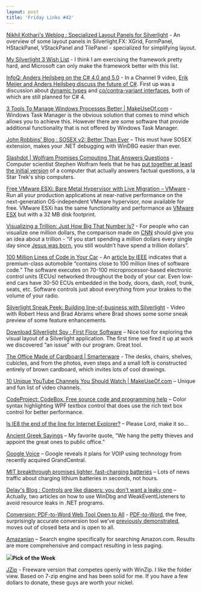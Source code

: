 ```yaml
---
layout: post
title: 'Friday Links #42'
---
```

[Nikhil Kothari's Weblog : Specialized Layout Panels for Silverlight](http://www.nikhilk.net/Silverlight-Layout-Panels-1.aspx) - An overview of some layout panels in Silverlight.FX: XGrid, FormPanel, HStackPanel, VStackPanel and TilePanel - specialized for simplifying layout.

[My Silverlight 3 Wish List](http://houseofbilz.com/archive/2009/03/06/my-silverlight-3-wish-list.aspx) - I think I am exercising the framework pretty hard, and Microsoft can only make the framework better with this list. 

[InfoQ: Anders Hejlsbeg on the C# 4.0 and 5.0](http://www.infoq.com/news/2009/03/CSharp-4-5) - In a Channel 9 video, [Erik Meijer and Anders Hejlsbeg discuss the future of C#](http://channel9.msdn.com/shows/Going+Deep/Expert-to-Expert-Anders-Hejlsberg-The-Future-of-C/). First up was a discussion about [dynamic types](http://www.infoq.com/news/2008/10/CSharp-Dynamic) and [co/contra-variant interfaces](http://www.infoq.com/news/2008/10/CSharp-Variance), both of which are still planned for C# 4.

[3 Tools To Manage Windows Processes Better | MakeUseOf.com](http://www.makeuseof.com/tag/3-tools-to-manage-processes-better-windows/) - Windows Task Manager is the obvious solution that comes to mind which allows you to achieve this. However there are some software that provide additional functionality that is not offered by Windows Task Manager.

[John Robbins' Blog : SOSEX v2: Better Than Ever](http://www.wintellect.com/CS/blogs/jrobbins/archive/2009/03/08/sosex-v2-better-than-ever.aspx) – This must have SOSEX extension, makes your .NET debugging with WinDBG easier than ever.

[Slashdot | Wolfram Promises Computing That Answers Questions](http://science.slashdot.org/article.pl?sid=09/03/08/2155216&from=rss) - Computer scientist Stephen Wolfram feels that he has [put together at least the initial version](http://www.gizmosforgeeks.com/2009/03/08/wolfram-alpha-promises-computing-that-answers-questions/) of a computer that actually answers factual questions, a la Star Trek's ship computers.

[Free VMware ESXi: Bare Metal Hypervisor with Live Migration – VMware](http://www.vmware.com/products/esxi/) - Run all your production applications at near-native performance on the next-generation OS-independent VMware hypervisor, now available for free. VMware ESXi has the same functionality and performance as [VMware ESX](http://www.vmware.com/products/vi/esx/) but with a 32 MB disk footprint.

[Visualizing a Trillion: Just How Big That Number Is?](http://www.labnol.org/internet/visualize-numbers-how-big-is-trillion-dollars/7814/) - For people who can visualize one million dollars, the comparison made on [CNN](http://edition.cnn.com/video/data/2.0/video/business/2009/02/04/am.romans.trillion.cnn.html) should give you an idea about a trillion - “if you start spending a million dollars every single day since [Jesus was born](http://www.biblequestions.org/Archives/BQAR373.htm), you still wouldn’t have spend a trillion dollars”.

[100 Million Lines of Code in Your Car](http://www.devtopics.com/100-million-lines-of-code-in-your-car/) - An [article by IEEE](http://spectrum.ieee.org/feb09/7649) indicates that a premium-class automobile “contains close to 100 million lines of software code.” The software executes on 70-100 microprocessor-based electronic control units (ECUs) networked throughout the body of your car. Even low-end cars have 30-50 ECUs embedded in the body, doors, dash, roof, trunk, seats, etc. Software controls just about everything from your brakes to the volume of your radio.

[Silverlight Sneak Peek: Building line-of-business with Silverlight](http://timheuer.com/blog/archive/2009/03/09/silverlight-sneak-peek-mix09-line-of-business-development.aspx) - Video with Robert Hess and Brad Abrams where Brad shows some some sneak preview of some feature enhancements.

[Download Silverlight Spy : First Floor Software](http://silverlightspy.com/silverlightspy/download-silverlight-spy/) – Nice tool for exploring the visual layout of a Silverlight application. The first time we fired it up at work we discovered “an issue” with our program. Great tool.

[The Office Made of Cardboard | Smarterware](http://smarterware.org/890/the-office-made-entirely-of-cardboard) - The desks, chairs, shelves, cubicles, and from the photos, even steps and a small loft is constructed entirely of brown cardboard, which invites lots of cool drawings.

[10 Unique YouTube Channels You Should Watch | MakeUseOf.com](http://www.makeuseof.com/tag/10-unique-youtube-channels-you-should-watch/) – Unique and fun list of video channels.

[CodeProject: CodeBox. Free source code and programming help](http://www.codeproject.com/KB/WPF/CodeBox.aspx) – Color syntax highlighting WPF textbox control that does use the rich text box control for better performance.

[Is IE8 the end of the line for Internet Explorer?](http://weblog.infoworld.com/enterprisedesktop/archives/2009/03/is_version_8_th.html) – Please Lord, make it so…

[Ancient Greek Sayings](http://history.missouristate.edu/jchuchiak/ancient_greek_sayings.htm) – My favorite quote, “We hang the petty thieves and appoint the great ones to public office.” 

[Google Voice](https://www.google.com/voice/about) – Google reveals it plans for VOIP using technology from recently acquired GrandCentral.

[MIT breakthrough promises lighter, fast-charging batteries](http://www.computerworld.com/action/article.do?command=viewArticleBasic&articleId=9129523&source=rss_news) – Lots of news traffic about charging lithium batteries in seconds, not hours.

[Delay's Blog : Controls are like diapers: you don't want a leaky one](http://blogs.msdn.com/delay/archive/2009/03/09/controls-are-like-diapers-you-don-t-want-a-leaky-one-implementing-the-weakevent-pattern-on-silverlight-with-the-weakeventlistener-class.aspx) – Actually, two articles on how to use WinDbg and WeakEventListeners to avoid resource leaks in .NET programs.

[Conversion: PDF-to-Word Web Tool Open to All](http://lifehacker.com/5168961/pdf+to+word-web-tool-open-to-all) - [PDF-to-Word](http://www.pdftoword.com/), the free, surprisingly accurate conversion tool we've [previously demonstrated](http://lifehacker.com/5159601/pdf+to+word-converter-pulls-readable-text-from-scanned-images), moves out of closed beta and is open to all.

[Amazanian](http://www.amazanian.com/search_amazon_prime.cfm?searchtext=kindle&category=All&primeonly=on&go2.x=0&go2.y=0&prodname=&title=&manufacturer=&publisher=&brand=&author=&actor=&artist=&musiclabel=) – Search engine specifically for searching Amazon.com. Results are more comprehensive and compact resulting in less paging.

**![](http://tbn0.google.com/images?q=tbn:nhLY8ooGs-Z-AM:http://freshwater.976-tuna.com/e107_images/icons/firer.png)Pick of the Week**

[JZip](http://www.jzip.com/) - Freeware version that competes openly with WinZip. I like the folder view. Based on 7-zip engine and has been solid for me. If you have a few dollars to donate, these guys are worth your nickel.
